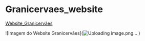 # Granicervaes_website

[Website_Granicervães](https://granicervaes.pt)


![Imagem do Website Granicervães](![Uploading image.png…]()
)
